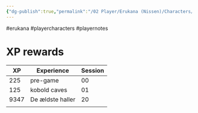 ```yaml
---
{"dg-publish":true,"permalink":"/02 Player/Erukana (Nissen)/Characters/XP log/"}
---
```


#erukana #playercharacters #playernotes 

# XP rewards 

| XP   | Experience       | Session |
| ---- | ---------------- | ------- |
| 225  | pre-game         | 00      |
| 125  | kobold caves     | 01      |
| 9347 | De ældste haller | 20      |
|      |                  |         |


